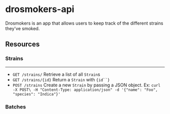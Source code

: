 # drosmokers-api
Drosmokers is an app that allows users to keep track of the different strains they've smoked.

## Resources

### Strains
------------------------------------------------------------------------
- `GET /strains/`         Retrieve a list of all `Strain`s
- `GET /strains/{id}`     Return a `Strain` with `{id``}`
- `POST /strains`         Create a new `Strain` by passing
                        a JSON object. Ex:
                        `curl -X POST\
                        -H "Content-Type: application/json"
                        -d '{"name": "Foo", "species": "Indica"}'`

### Batches
